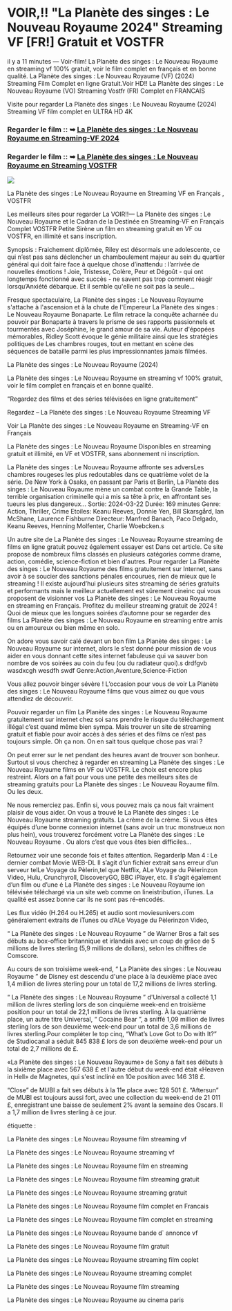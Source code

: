# VOIR,!! "La Planète des singes : Le Nouveau Royaume 2024" Streaming VF [FR!] Gratuit et VOSTFR

il y a 11 minutes — Voir-film! La Planète des singes : Le Nouveau Royaume en streaming vf 100% gratuit, voir le film complet en français et en bonne qualité. La Planète des singes : Le Nouveau Royaume (VF) (2024) Streaming Film Complet en ligne Gratuit.Voir HD!! La Planète des singes : Le Nouveau Royaume (VO) Streaming Vostfr (FR) Complet en FRANCAIS

Visite pour regarder La Planète des singes : Le Nouveau Royaume (2024) Streaming VF film complet en ULTRA HD 4K

### Regarder le film :: ➥ [La Planète des singes : Le Nouveau Royaume en Streaming-VF 2024](https://t.co/Aqc2biH86e)

### Regarder le film :: ➥ [La Planète des singes : Le Nouveau Royaume en Streaming VOSTFR](https://t.co/Aqc2biH86e)

<p dir="auto"><a href="https://t.co/Aqc2biH86e" title="GOMOVIES" rel="nofollow"><img src="https://i.imgur.com/jhNGoEt.gif" style="max-width: 100%;"></a></p>

La Planète des singes : Le Nouveau Royaume en Streaming VF en Français , VOSTFR

Les meilleurs sites pour regarder La VOIR!!— La Planète des singes : Le Nouveau Royaume et le Cadran de la Destinée en Streaming-VF en Français Complet VOSTFR Petite Sirène un film en streaming gratuit en VF ou VOSTFR, en illimité et sans inscription.

Synopsis : Fraichement diplômée, Riley est désormais une adolescente, ce qui n’est pas sans déclencher un chamboulement majeur au sein du quartier général qui doit faire face à quelque chose d’inattendu : l’arrivée de nouvelles émotions ! Joie, Tristesse, Colère, Peur et Dégoût - qui ont longtemps fonctionné avec succès - ne savent pas trop comment réagir lorsqu’Anxiété débarque. Et il semble qu'elle ne soit pas la seule...

Fresque spectaculaire, La Planète des singes : Le Nouveau Royaume s'attache à l'ascension et à la chute de l'Empereur La Planète des singes : Le Nouveau Royaume Bonaparte. Le film retrace la conquête acharnée du pouvoir par Bonaparte à travers le prisme de ses rapports passionnels et tourmentés avec Joséphine, le grand amour de sa vie. Auteur d'épopées mémorables, Ridley Scott évoque le génie militaire ainsi que les stratégies politiques de Les chambres rouges, tout en mettant en scène des séquences de bataille parmi les plus impressionnantes jamais filmées.

La Planète des singes : Le Nouveau Royaume (2024)

La Planète des singes : Le Nouveau Royaume en streaming vf 100% gratuit, voir le film complet en français et en bonne qualité.

“Regardez des films et des séries télévisées en ligne gratuitement”

Regardez – La Planète des singes : Le Nouveau Royaume Streaming VF

Voir La Planète des singes : Le Nouveau Royaume en Streaming-VF en Français

La Planète des singes : Le Nouveau Royaume Disponibles en streaming gratuit et illimité, en VF et VOSTFR, sans abonnement ni inscription.

La Planète des singes : Le Nouveau Royaume affronte ses adversLes chambres rougeses les plus redoutables dans ce quatrième volet de la série. De New York à Osaka, en passant par Paris et Berlin, La Planète des singes : Le Nouveau Royaume mène un combat contre la Grande Table, la terrible organisation criminelle qui a mis sa tête à prix, en affrontant ses tueurs les plus dangereux... Sortie: 2024-03-22 Durée: 169 minutes Genre: Action, Thriller, Crime Etoiles: Keanu Reeves, Donnie Yen, Bill Skarsgård, Ian McShane, Laurence Fishburne Directeur: Manfred Banach, Paco Delgado, Keanu Reeves, Henning Molfenter, Charlie Woebcken.s

Un autre site de La Planète des singes : Le Nouveau Royaume streaming de films en ligne gratuit pouvez également essayer est Dans cet article. Ce site propose de nombreux films classés en plusieurs catégories comme drame, action, comédie, science-fiction et bien d'autres. Pour regarder La Planète des singes : Le Nouveau Royaume des films gratuitement sur Internet, sans avoir à se soucier des sanctions pénales encourues, rien de mieux que le streaming ! Il existe aujourd’hui plusieurs sites streaming de séries gratuits et performants mais le meilleur actuellement est sûrement cineinc qui vous proposent de visionner vos La Planète des singes : Le Nouveau Royaume en streaming en Français. Profitez du meilleur streaming gratuit de 2024 ! Quoi de mieux que les longues soirées d’automne pour se regarder des films La Planète des singes : Le Nouveau Royaume en streaming entre amis ou en amoureux ou bien même en solo.

On adore vous savoir calé devant un bon film La Planète des singes : Le Nouveau Royaume sur internet, alors le s’est donné pour mission de vous aider en vous donnant cette sites internet fabuleuse qui va sauver bon nombre de vos soirées au coin du feu (ou du radiateur quoi).s drdfgvb wasdxcgh wesdfh swdf Genre:Action,Aventure,Science-Fiction

Vous allez pouvoir binger sévère ! L’occasion pour vous de voir La Planète des singes : Le Nouveau Royaume films que vous aimez ou que vous attendiez de découvrir.

Pouvoir regarder un film La Planète des singes : Le Nouveau Royaume gratuitement sur internet chez soi sans prendre le risque du téléchargement illégal c’est quand même bien sympa. Mais trouver un site de streaming gratuit et fiable pour avoir accès à des séries et des films ce n’est pas toujours simple. Oh ça non. On en sait tous quelque chose pas vrai ?

On peut errer sur le net pendant des heures avant de trouver son bonheur. Surtout si vous cherchez à regarder en streaming La Planète des singes : Le Nouveau Royaume films en VF ou VOSTFR. Le choix est encore plus restreint. Alors on a fait pour vous une petite des meilleurs sites de streaming gratuits pour La Planète des singes : Le Nouveau Royaume film. Ou les deux.

Ne nous remerciez pas. Enfin si, vous pouvez mais ça nous fait vraiment plaisir de vous aider. On vous a trouvé le La Planète des singes : Le Nouveau Royaume streaming gratuits. La crème de la crème. Si vous êtes équipés d’une bonne connexion internet (sans avoir un truc monstrueux non plus hein), vous trouverez forcément votre La Planète des singes : Le Nouveau Royaume . Ou alors c’est que vous êtes bien difficiles…

Retournez voir une seconde fois et faites attention. RegarderIp Man 4 : Le dernier combat Movie WEB-DL Il s’agit d’un fichier extrait sans erreur d’un serveur telLe Voyage du Pèlerin,tel que Netflix, ALe Voyage du Pèlerinzon Video, Hulu, Crunchyroll, DiscoveryGO, BBC iPlayer, etc. Il s’agit également d’un film ou d’une é La Planète des singes : Le Nouveau Royaume ion télévisée téléchargé via un site web comme on lineistribution, iTunes. La qualité est assez bonne car ils ne sont pas ré-encodés.

Les flux vidéo (H.264 ou H.265) et audio sont moviesunivers.com généralement extraits de iTunes ou d’ALe Voyage du Pèlerinzon Video,

“ La Planète des singes : Le Nouveau Royaume ” de Warner Bros a fait ses débuts au box-office britannique et irlandais avec un coup de grâce de 5 millions de livres sterling (5,9 millions de dollars), selon les chiffres de Comscore.

Au cours de son troisième week-end, “ La Planète des singes : Le Nouveau Royaume ” de Disney est descendu d'une place à la deuxième place avec 1,4 million de livres sterling pour un total de 17,2 millions de livres sterling.

“ La Planète des singes : Le Nouveau Royaume ” d'Universal a collecté 1,1 million de livres sterling lors de son cinquième week-end en troisième position pour un total de 22,1 millions de livres sterling. À la quatrième place, un autre titre Universal, “ Cocaine Bear ”, a sniffé 1,09 million de livres sterling lors de son deuxième week-end pour un total de 3,6 millions de livres sterling.Pour compléter le top cinq, “What’s Love Got to Do with It?” de Studiocanal a séduit 845 838 £ lors de son deuxième week-end pour un total de 2,7 millions de £.

«La Planète des singes : Le Nouveau Royaume» de Sony a fait ses débuts à la sixième place avec 567 638 £ et l'autre début du week-end était «Heaven in Hell» de Magnetes, qui s'est incliné en 10e position avec 146 318 £.

“Close” de MUBI a fait ses débuts à la 11e place avec 128 501 £. “Aftersun” de MUBI est toujours aussi fort, avec une collection du week-end de 21 011 £, enregistrant une baisse de seulement 2% avant la semaine des Oscars. Il a 1,7 million de livres sterling à ce jour.

étiquette :

La Planète des singes : Le Nouveau Royaume film streaming vf

La Planète des singes : Le Nouveau Royaume streaming vf

La Planète des singes : Le Nouveau Royaume film en streaming

La Planète des singes : Le Nouveau Royaume film streaming gratuit

La Planète des singes : Le Nouveau Royaume streaming gratuit

La Planète des singes : Le Nouveau Royaume film complet en Francais

La Planète des singes : Le Nouveau Royaume film complet en streaming

La Planète des singes : Le Nouveau Royaume bande d` annonce vf

La Planète des singes : Le Nouveau Royaume film gratuit

La Planète des singes : Le Nouveau Royaume streaming film coplet

La Planète des singes : Le Nouveau Royaume streaming complet

La Planète des singes : Le Nouveau Royaume film streaming

La Planète des singes : Le Nouveau Royaume au cinema paris
